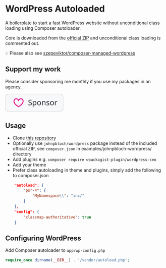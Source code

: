 # WordPress Autoloaded

A boilerplate to start a fast WordPress website
without unconditional class loading using Composer autoloader.

Core is downloaded from the [official ZIP](https://wordpress.org/download/releases/)
and unconditional class loading is commented out.

:bulb: Please also see [szepeviktor/composer-managed-wordpress](https://github.com/szepeviktor/composer-managed-wordpress)

## Support my work

Please consider sponsoring me monthly if you use my packages in an agency.

[![Sponsor](https://github.com/szepeviktor/.github/raw/master/.github/assets/github-like-sponsor-button.svg)](https://github.com/sponsors/szepeviktor)

## Usage

- Clone [this repository](https://github.com/szepeviktor/wordpress-autoloaded)
- Optionally use `johnpbloch/wordpress` package instead of the included official ZIP,
  see `composer.json` in examples/johnpbloch-wordpress/ directory
- Add plugins e.g. `composer require wpackagist-plugin/wordpress-seo`
- Add your theme
- Prefer class autoloading in theme and plugins,
  simply add the following to composer.json

```json
    "autoload": {
        "psr-4": {
            "MyNamespace\\": "inc/"
        }
    },
    "config": {
        "classmap-authoritative": true
    }
```

## Configuring WordPress

Add Composer autoloader to `app/wp-config.php`

```php
require_once dirname(__DIR__) . '/vendor/autoload.php';
```

